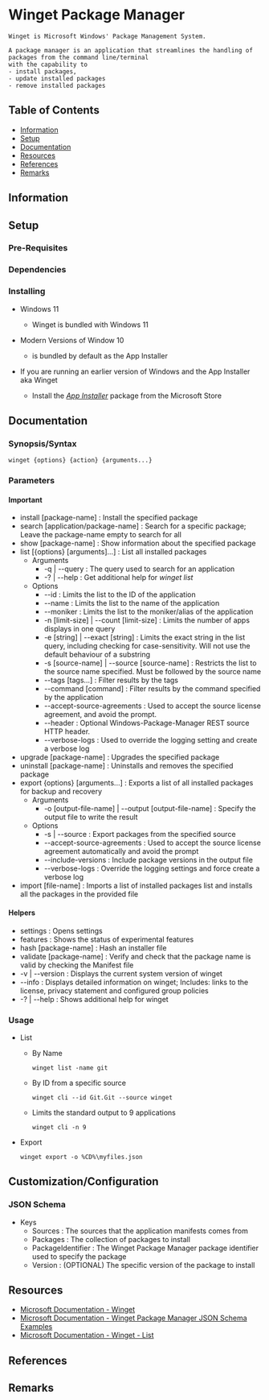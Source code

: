 # Winget Package Manager

```
Winget is Microsoft Windows' Package Management System.

A package manager is an application that streamlines the handling of packages from the command line/terminal
with the capability to
- install packages,
- update installed packages 
- remove installed packages
```

## Table of Contents
+ [Information](#information)
+ [Setup](#setup)
+ [Documentation](#documentation)
+ [Resources](#resources)
+ [References](#references)
+ [Remarks](#remarks)

## Information

## Setup
### Pre-Requisites
### Dependencies
### Installing
- Windows 11
	+ Winget is bundled with Windows 11

- Modern Versions of Window 10
	+ is bundled by default as the App Installer

- If you are running an earlier version of Windows and the App Installer aka Winget
	+ Install the [*App Installer*](https://apps.microsoft.com/store/detail/app-installer/9NBLGGH4NNS1?hl=en-sg&gl=SG) package from the Microsoft Store

## Documentation

### Synopsis/Syntax

```dosbatch
winget {options} {action} {arguments...}
```

### Parameters
#### Important
+ install [package-name] : Install the specified package
+ search [application/package-name] : Search for a specific package; Leave the package-name empty to search for all
+ show [package-name] : Show information about the specified package
+ list [{options} [arguments]...] : List all installed packages
	- Arguments
		+ -q | --query : The query used to search for an application
		+ -? | --help : Get additional help for *winget list*
	- Options
		+ --id 						: Limits the list to the ID of the application
		+ --name 					: Limits the list to the name of the application
		+ --moniker 					: Limits the list to the moniker/alias of the application
		+ -n [limit-size] | --count [limit-size] 	: Limits the number of apps displays in one query
		+ -e [string] | --exact [string] 		: Limits the exact string in the list query, including checking for case-sensitivity. Will not use the default behaviour of a substring
		+ -s [source-name] | --source [source-name] 	: Restricts the list to the source name specified. Must be followed by the source name
		+ --tags [tags...] 				: Filter results by the tags
		+ --command [command] 				: Filter results by the command specified by the application
		+ --accept-source-agreements 			: Used to accept the source license agreement, and avoid the prompt.
		+ --header 					: Optional Windows-Package-Manager REST source HTTP header.
		+ --verbose-logs				: Used to override the logging setting and create a verbose log
+ upgrade [package-name] : Upgrades the specified package
+ uninstall [package-name] : Uninstalls and removes the specified package
+ export {options} [arguments...] : Exports a list of all installed packages for backup and recovery
	- Arguments
		+ -o [output-file-name] | --output [output-file-name] : Specify the output file to write the result
	- Options
		+ -s | --source : Export packages from the specified source
		+ --accept-source-agreements : Used to accept the source license agreement automatically and avoid the prompt
		+ --include-versions : Include package versions in the output file
		+ --verbose-logs : Override the logging settings and force create a verbose log
+ import [file-name] : Imports a list of installed packages list and installs all the packages in the provided file 
#### Helpers
+ settings : Opens settings
+ features : Shows the status of experimental features
+ hash [package-name] : Hash an installer file
+ validate [package-name] : Verify and check that the package name is valid by checking the Manifest file
+ -v | --version : Displays the current system version of winget
+ --info : Displays detailed information on winget; Includes: links to the license, privacy statement and configured group policies
+ -? | --help : Shows additional help for winget

### Usage

- List
	- By Name
		```batchdos
		winget list -name git
		```
	- By ID from a specific source
		```batchdos
		winget cli --id Git.Git --source winget
		```

	- Limits the standard output to 9 applications
		```batchdos
		winget cli -n 9
		```

- Export
	```batchdos
	winget export -o %CD%\myfiles.json
	```

## Customization/Configuration
### JSON Schema
- Keys
	+ Sources : The sources that the application manifests comes from
	+ Packages : The collection of packages to install
	+ PackageIdentifier : The Winget Package Manager package identifier used to specify the package
	+ Version : (OPTIONAL) The specific version of the package to install

## Resources
+ [Microsoft Documentation - Winget](https://docs.microsoft.com/en-us/windows/package-manager/winget/)
+ [Microsoft Documentation - Winget Package Manager JSON Schema Examples](https://raw.githubusercontent.com/microsoft/winget-cli/master/schemas/JSON/packages/packages.schema.1.0.json)
+ [Microsoft Documentation - Winget - List](https://docs.microsoft.com/en-us/windows/package-manager/winget/list)

## References

## Remarks